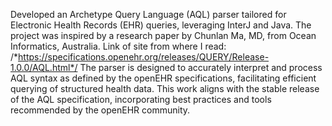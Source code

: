 Developed an Archetype Query Language (AQL) parser tailored for Electronic Health Records (EHR) queries, leveraging InterJ and Java. 
The project was inspired by a research paper by Chunlan Ma, MD, from Ocean Informatics, Australia. 
Link of site from where I read: /*https://specifications.openehr.org/releases/QUERY/Release-1.0.0/AQL.html*/
The parser is designed to accurately interpret and process AQL syntax as defined by the openEHR specifications, facilitating efficient querying of structured health data. 
This work aligns with the stable release of the AQL specification, incorporating best practices and tools recommended by the openEHR community.
